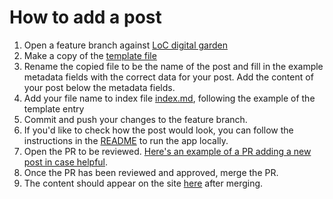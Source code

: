 # How to add a post 

1. Open a feature branch against [LoC digital garden](https://github.com/LadiesOfCodeGroupSessions/loc-digital-garden)
2. Make a copy of the [template file](src/content/template.md)
3. Rename the copied file to be the name of the post and fill in the example metadata fields with the correct data for your post. Add the content of your post below the metadata fields.
4. Add your file name to index file [index.md](src/content/index.md), following the example of the template entry
5. Commit and push your changes to the feature branch.
6. If you'd like to check how the post would look, you can follow the instructions in the [README](README.md) to run the app locally.
7. Open the PR to be reviewed. [Here's an example of a PR adding a new post in case helpful](https://github.com/LadiesOfCodeGroupSessions/loc-digital-garden/pull/26).
8. Once the PR has been reviewed and approved, merge the PR.
9. The content should appear on the site [here](https://ladies-of-code-digital-garden.netlify.app/) after merging.